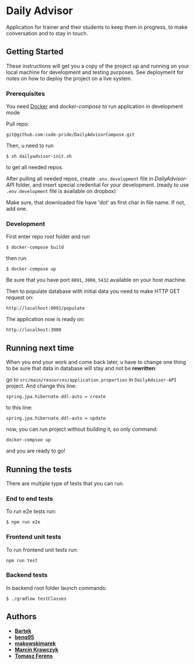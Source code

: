 # Daily Advisor

Application for trainer and their students to keep them in progress, to make conversation and to stay in touch.

## Getting Started

These instructions will get you a copy of the project up and running on your local machine for development and testing purposes. See deployment for notes on how to deploy the project on a live system.

### Prerequisites

You need [Docker][1] and _docker-compose_ to run application in development mode

Pull repo:

```
git@github.com:code-pride/DailyAdvisorCompose.git
```

Then, u need to run

```
$ sh dailyadvisor-init.sh
```

to get all needed repos.

After pulling all needed repos, create `.env.development` file in _DailyAdvisor-API_ folder, and insert special credential for your development. (ready to use `.env.development` file is available on dropbox)

Make sure, that downloaded file have 'dot' as first char in file name. If not, add one.

### Development

First enter repo root folder and run

```
$ docker-compose build
```

then run

```
$ docker-compose up
```

Be sure that you have port `8091`, `3000`, `5432` available on your host machine.

Then to populate database with initial data you need to make HTTP GET request on:

```
http://localhost:8091/populate
```

The application now is ready on:

```
http://localhost:3000
```

## Running next time

When you end your work and come back later, u have to change one thing to be sure that data in database will stay and not be **rewritten**:

go to `src/main/resources/application.properties` in `DailyAdvisor-API` project. And change this line:

```
spring.jpa.hibernate.ddl-auto = create
```

to this line:

```
spring.jpa.hibernate.ddl-auto = update
```

now, you can run project without building it, so only command:

```
docker-compsoe up
```

and you are ready to go!

## Running the tests

There are multiple type of tests that you can run.

### End to end tests

To run e2e tests run:

```
$ npm run e2e
```

### Frontend unit tests

To run frontend unit tests run:

```
npm run test
```

### Backend tests

In backend root folder launch commands:

```
$ ./gradlew testClasses
```

## Authors

- **[Bartek][5]**
- **[benq95][6]**
- **[makowskimarek][7]**
- **[Marcin Krawczyk][8]**
- **[Tomasz Ferens][9]**

[1]: https://www.docker.com/
[2]: https://nodejs.org/en/
[3]: http://localhost:3000
[4]: https://github.com/indexzero/http-server
[5]: https://github.com/BartoszBaczek
[6]: https://github.com/benq95
[7]: https://github.com/makowskimarek
[8]: https://github.com/marckraw
[9]: https://github.com/tomaszferens
